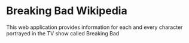 # Breaking Bad Wikipedia

This web application provides information for each and every character portrayed in the TV show called Breaking Bad
